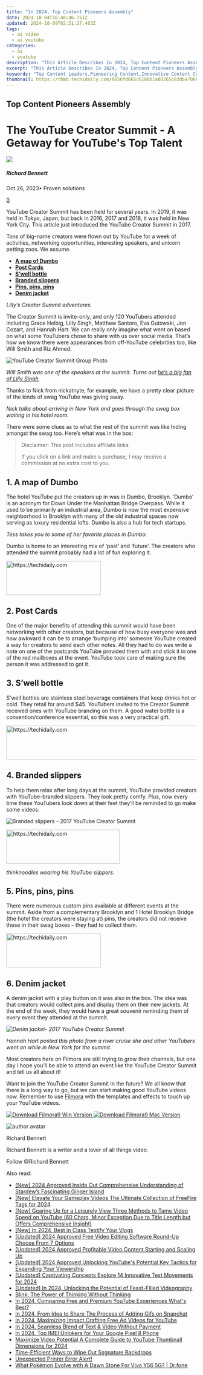 ```yaml
---
title: "In 2024, Top Content Pioneers Assembly"
date: 2024-10-04T16:48:46.751Z
updated: 2024-10-09T02:51:27.483Z
tags:
  - ai video
  - ai youtube
categories:
  - ai
  - youtube
description: "This Article Describes In 2024, Top Content Pioneers Assembly"
excerpt: "This Article Describes In 2024, Top Content Pioneers Assembly"
keywords: "Top Content Leaders,Pioneering Content,Innovative Content Creation,Expert Content Assembly,Best Content Strategists,Visionary Content Maker,Premiere Content Developers"
thumbnail: https://thmb.techidaily.com/0656fd665c6180b1a80265c93dba7068c3a0cbd851c23bc5b8909b9f9daa190b.jpg
---
```


## Top Content Pioneers Assembly

# The YouTube Creator Summit - A Getaway for YouTube's Top Talent

![](https://images.wondershare.com/filmora/article-images/richard-bennett.jpg)

##### Richard Bennett

 Oct 26, 2023• Proven solutions

[0](#commentsBoxSeoTemplate)

YouTube Creator Summit has been held for several years. In 2019, it was held in Tokyo, Japan, but back in 2016, 2017 and 2018, it was held in New York City. This article just introduced the YouTube Creator Summit in 2017.

Tons of big-name creators were flown out by YouTube for a week of activities, networking opportunities, interesting speakers, and unicorn petting zoos. We assume.

* [**A map of Dumbo**](#dumbo)
* [**Post Cards**](#postcards)
* [**S’well bottle**](#bottle)
* [**Branded slippers**](#slippers)
* [**Pins, pins, pins**](#pins)
* [**Denim jacket**](#jacket)

_Lilly’s Creator Summit adventures._

The Creator Summit is invite-only, and only 120 YouTubers attended including Grace Helbig, Lilly Singh, Matthew Santoro, Eva Gutowski, Jon Cozart, and Hannah Hart. We can really only imagine what went on based on what some YouTubers chose to share with us over social media. That’s how we know there were appearances from off-YouTube celebrities too, like Will Smith and Riz Ahmed.

![YouTube Creator Summit Group Photo](https://images.wondershare.com/filmora/article-images/youtube-creator-summit-2017.jpg)

_Will Smith was one of the speakers at the summit. Turns out_ [_he’s a big fan of Lilly Singh_](https://www.youtube.com/watch?v=AGlcsogbAQY)_._

Thanks to Nick from nickatnyte, for example, we have a pretty clear picture of the kinds of swag YouTube was giving away.

_Nick talks about arriving in New York and goes through the swag box waiting in his hotel room._

There were some clues as to what the rest of the summit was like hiding amongst the swag too. Here’s what was in the box:

>  Disclaimer: This post includes affiliate links
>
>  If you click on a link and make a purchase, I may receive a commission at no extra cost to you.
>

## 1\. A map of Dumbo

The hotel YouTube put the creators up in was in Dumbo, Brooklyn. ‘Dumbo’ is an acronym for Down Under the Manhattan Bridge Overpass. While it used to be primarily an industrial area, Dumbo is now the most expensive neighborhood in Brooklyn with many of the old industrial spaces now serving as luxury residential lofts. Dumbo is also a hub for tech startups.

_Tess takes you to some of her favorite places in Dumbo._

Dumbo is home to an interesting mix of ‘past’ and ‘future’. The creators who attended the summit probably had a lot of fun exploring it.

<!-- affiliate ads begin -->
<a href="https://bluettius.sjv.io/c/5597632/2139120/17108" target="_top" id="2139120">
  <img src="//a.impactradius-go.com/display-ad/17108-2139120" border="0" alt="https://techidaily.com" width="250" height="90"/>
</a>
<img height="0" width="0" src="https://bluettius.sjv.io/i/5597632/2139120/17108" style="position:absolute;visibility:hidden;" border="0" />
<!-- affiliate ads end -->

## 2\. Post Cards

One of the major benefits of attending this summit would have been networking with other creators, but because of how busy everyone was and how awkward it can be to arrange ‘bumping into’ someone YouTube created a way for creators to send each other notes. All they had to do was write a note on one of the postcards YouTube provided them with and stick it in one of the red mailboxes at the event. YouTube took care of making sure the person it was addressed to got it.

## 3\. S’well bottle

S’well bottles are stainless steel beverage containers that keep drinks hot or cold. They retail for around $45\. YouTubers invited to the Creator Summit received ones with YouTube branding on them. A good water bottle is a convention/conference essential, so this was a very practical gift.

<!-- affiliate ads begin -->
<a href="https://appsumo.8odi.net/c/5597632/2105876/7443" target="_top" id="2105876">
  <img src="//a.impactradius-go.com/display-ad/7443-2105876" border="0" alt="https://techidaily.com" width="728" height="90"/>
</a>
<img height="0" width="0" src="https://appsumo.8odi.net/i/5597632/2105876/7443" style="position:absolute;visibility:hidden;" border="0" />
<!-- affiliate ads end -->

## 4\. Branded slippers

To help them relax after long days at the summit, YouTube provided creators with YouTube-branded slippers. They look pretty comfy. Plus, now every time these YouTubers look down at their feet they’ll be reminded to go make some videos.

![Branded slippers - 2017 YouTube Creator Summit](https://images.wondershare.com/filmora/article-images/youtube-creator-summit-branded-slippers.jpg)

<!-- affiliate ads begin -->
<a href="https://aligracehair.sjv.io/c/5597632/2016165/19272" target="_top" id="2016165">
  <img src="//a.impactradius-go.com/display-ad/19272-2016165" border="0" alt="https://techidaily.com" width="300" height="90"/>
</a>
<img height="0" width="0" src="https://aligracehair.sjv.io/i/5597632/2016165/19272" style="position:absolute;visibility:hidden;" border="0" />
<!-- affiliate ads end -->

_thinknoodles wearing his YouTube slippers._

## 5\. Pins, pins, pins

There were numerous custom pins available at different events at the summit. Aside from a complementary Brooklyn and 1 Hotel Brooklyn Bridge (the hotel the creators were staying at) pins, the creators did not receive these in their swag boxes – they had to collect them.

<!-- affiliate ads begin -->
<a href="https://25home.pxf.io/c/5597632/2148633/16836" target="_top" id="2148633">
  <img src="//a.impactradius-go.com/display-ad/16836-2148633" border="0" alt="https://techidaily.com" width="250" height="90"/>
</a>
<img height="0" width="0" src="https://25home.pxf.io/i/5597632/2148633/16836" style="position:absolute;visibility:hidden;" border="0" />
<!-- affiliate ads end -->

## 6\. Denim jacket

A denim jacket with a play button on it was also in the box. The idea was that creators would collect pins and display them on their new jackets. At the end of the week, they would have a great souvenir reminding them of every event they attended at the summit.

_![Denim jacket- 2017 YouTube Creator Summit](https://images.wondershare.com/filmora/article-images/youtube-creator-summit-denim-jacket.jpg)_

_Hannah Hart posted this photo from a river cruise she and other YouTubers went on while in New York for the summit._

Most creators here on Filmora are still trying to grow their channels, but one day I hope you’ll be able to attend an event like the YouTube Creator Summit and tell us all about it!

Want to join the YouTube Creator Summit in the future? We all know that there is a long way to go, but we can start making good YouTube videos now. Remember to use [Filmora](https://tools.techidaily.com/wondershare/filmora/download/) with the templates and effects to touch up your YouTube videos.

[![Download Filmora9 Win Version](https://images.wondershare.com/filmora/guide/download-btn-win.jpg) ](https://tools.techidaily.com/wondershare/filmora/download/) [![Download Filmora9 Mac Version](https://images.wondershare.com/filmora/guide/download-btn-mac.jpg) ](https://tools.techidaily.com/wondershare/filmora/download/)

![author avatar](https://images.wondershare.com/filmora/article-images/richard-bennett.jpg)

Richard Bennett

Richard Bennett is a writer and a lover of all things video.

Follow @Richard Bennett

<ins class="adsbygoogle"
     style="display:block"
     data-ad-format="autorelaxed"
     data-ad-client="ca-pub-7571918770474297"
     data-ad-slot="1223367746"></ins>

<ins class="adsbygoogle"
     style="display:block"
     data-ad-client="ca-pub-7571918770474297"
     data-ad-slot="8358498916"
     data-ad-format="auto"
     data-full-width-responsive="true"></ins>

<span class="atpl-alsoreadstyle">Also read:</span>
<div><ul>
<li><a href="https://screen-recording.techidaily.com/new-2024-approved-inside-out-comprehensive-understanding-of-stardews-fascinating-ginger-island/"><u>[New] 2024 Approved Inside Out Comprehensive Understanding of Stardew’s Fascinating Ginger Island</u></a></li>
<li><a href="https://facebook-video-share.techidaily.com/new-elevate-your-gameplay-videos-the-ultimate-collection-of-freefire-tags-for-2024/"><u>[New] Elevate Your Gameplay Videos The Ultimate Collection of FreeFire Tags for 2024</u></a></li>
<li><a href="https://youtube-zero.techidaily.com/earing-up-for-a-leisurely-view-three-methods-to-tame-video-speed-on-youtube-60-chars-minor-exception-due-to-title-length-but-offers-comprehensive-insig/"><u>[New] Gearing Up for a Leisurely View Three Methods to Tame Video Speed on YouTube (60 Chars, Minor Exception Due to Title Length but Offers Comprehensive Insight)</u></a></li>
<li><a href="https://youtube-zero.techidaily.com/n-2024-best-in-class-textify-your-vlogs/"><u>[New] In 2024, Best in Class Textify Your Vlogs</u></a></li>
<li><a href="https://youtube-zero.techidaily.com/ed-2024-approved-free-video-editing-software-round-up-choose-from-7-options/"><u>[Updated] 2024 Approved Free Video Editing Software Round-Up Choose From 7 Options</u></a></li>
<li><a href="https://youtube-zero.techidaily.com/ed-2024-approved-profitable-video-content-starting-and-scaling-up/"><u>[Updated] 2024 Approved Profitable Video Content Starting and Scaling Up</u></a></li>
<li><a href="https://youtube-zero.techidaily.com/ed-2024-approved-unlocking-youtubes-potential-key-tactics-for-expanding-your-viewership/"><u>[Updated] 2024 Approved Unlocking YouTube's Potential Key Tactics for Expanding Your Viewership</u></a></li>
<li><a href="https://article-files.techidaily.com/updated-captivating-concepts-explore-14-innovative-text-movements-for-2024/"><u>[Updated] Captivating Concepts Explore 14 Innovative Text Movements for 2024</u></a></li>
<li><a href="https://youtube-zero.techidaily.com/ed-in-2024-unlocking-the-potential-of-feast-filled-videography/"><u>[Updated] In 2024, Unlocking the Potential of Feast-Filled Videography</u></a></li>
<li><a href="https://win-amazing.techidaily.com/blink-the-power-of-thinking-without-thinking/"><u>Blink: The Power of Thinking Without Thinking</u></a></li>
<li><a href="https://youtube-data.techidaily.com/24-comparing-free-and-premium-youtube-experiences-whats-best/"><u>In 2024, Comparing Free and Premium YouTube Experiences What's Best?</u></a></li>
<li><a href="https://snapchat-videos.techidaily.com/in-2024-from-idea-to-share-the-process-of-adding-gifs-on-snapchat/"><u>In 2024, From Idea to Share The Process of Adding Gifs on Snapchat</u></a></li>
<li><a href="https://youtube-zero.techidaily.com/24-maximizing-impact-crafting-free-ad-videos-for-youtube/"><u>In 2024, Maximizing Impact Crafting Free Ad Videos for YouTube</u></a></li>
<li><a href="https://youtube-zero.techidaily.com/24-seamless-blend-of-text-and-video-without-payment/"><u>In 2024, Seamless Blend of Text & Video Without Payment</u></a></li>
<li><a href="https://sim-unlock.techidaily.com/in-2024-top-imei-unlokers-for-your-google-pixel-8-phone-by-drfone-android/"><u>In 2024, Top IMEI Unlokers for Your Google Pixel 8 Phone</u></a></li>
<li><a href="https://youtube-zero.techidaily.com/ize-video-potential-a-complete-guide-to-youtube-thumbnail-dimensions-for-2024/"><u>Maximize Video Potential A Complete Guide to YouTube Thumbnail Dimensions for 2024</u></a></li>
<li><a href="https://extra-lessons.techidaily.com/time-efficient-ways-to-wipe-out-ssgnature-backdrops/"><u>Time-Efficient Ways to Wipe Out Ssgnature Backdrops</u></a></li>
<li><a href="https://printer-issues.techidaily.com/1719574150252-unexpected-printer-error-alert/"><u>Unexpected Printer Error Alert!</u></a></li>
<li><a href="https://change-location.techidaily.com/what-pokemon-evolve-with-a-dawn-stone-for-vivo-y56-5g-drfone-by-drfone-virtual-android/"><u>What Pokémon Evolve with A Dawn Stone For Vivo Y56 5G? | Dr.fone</u></a></li>
</ul></div>

